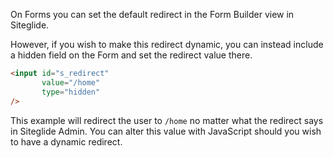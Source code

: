 On Forms you can set the default redirect in the Form Builder view in Siteglide.

However, if you wish to make this redirect dynamic, you can instead include a hidden field on the Form and set the redirect value there.

```html
<input id="s_redirect" 
       value="/home" 
       type="hidden"
/>

```

This example will redirect the user to `/home` no matter what the redirect says in Siteglide Admin. You can alter this value with JavaScript should you wish to have a dynamic redirect.

